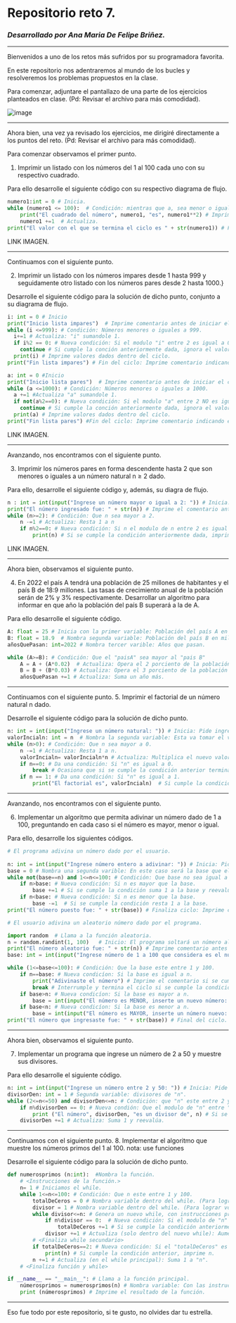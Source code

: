 # Repositorio reto 7. 
### _Desarrollado por Ana Maria De Felipe Briñez._
---
Bienvenidos a uno de los retos más sufridos por su programadora favorita. 

En este repositorio nos adentraremos al mundo de los bucles y resolveremos los problemas propuestos en la clase. 

Para comenzar, adjuntare el pantallazo de una parte de los ejercicios planteados en clase. (Pd: Revisar el archivo para más comodidad). 

![image](https://user-images.githubusercontent.com/124607045/227757644-75bf2678-bd16-41a6-adb0-ff3d507e1f59.png)

---

Ahora bien, una vez ya revisado los ejercicios, me dirigiré directamente a los puntos del reto. (Pd: Revisar el archivo para más comodidad).

Para comenzar observamos el primer punto. 

1. Imprimir un listado con los números del 1 al 100 cada uno con su respectivo cuadrado.

Para ello desarrolle el siguiente código con su respectivo diagrama de flujo. 

```Python
numero1:int = 0 # Inicia.
while (numero1 <= 100):  # Condición: mientras que a, sea menor o igual que 100.
    print("El cuadrado del número", numero1, "es", numero1**2) # Imprime El valor de a, al cuadrado.
    numero1 +=1  # Actualiza. 
print("El valor con el que se termina el ciclo es " + str(numero1)) # Finaliza el ciclo. 
```

LINK IMAGEN. 

---

Continuamos con el siguiente punto. 

2. Imprimir un listado con los números impares desde 1 hasta 999 y seguidamente otro listado con los números pares desde 2 hasta 1000.}

Desarrolle el siguiente código para la solución de dicho punto, conjunto a su diagrama de flujo. 

```Python
i: int = 0 # Inicio
print("Inicio lista impares")  # Imprime comentario antes de iniciar el ciclo.
while (i <=999): # Condición: Números menores o iguales a 999.
  i+=1 # Actualiza: "i" sumandole 1. 
  if i%2 == 0: # Nueva condición: Si el modulo "i" entre 2 es igual a 0. 
    continue # Si cumple la conción anteriormente dada, ignora el valor y continua con el siguiente número en la condición principal. 
  print(i) # Imprime valores dados dentro del ciclo. 
print("Fin lista impares") # Fin del ciclo: Imprime comentario indicando el fin de la lista de los número impares.

a: int = 0 #Inicio
print("Inicio lista pares")  # Imprime comentario antes de iniciar el ciclo. 
while (a <=1000): # Condición: Números menores o iguales a 1000.
  a +=1 #Actualiza "a" sumandole 1. 
  if not(a%2==0): # Nueva condición: Si el modulo "a" entre 2 NO es igual a 0. 
    continue # Si cumple la conción anteriormente dada, ignora el valor y continua con el siguiente número en la condición principal. 
  print(a) # Imprime valores dados dentro del ciclo. 
print("Fin lista pares") #Fin del ciclo: Imprime comentario indicando el fin de la lista de los número pares.
```


LINK IMAGEN. 

--- 
Avanzando, nos encontramos con el siguiente punto. 

3. Imprimir los números pares en forma descendente hasta 2 que son menores o iguales a un número natural n ≥ 2 dado. 

Para ello, desarrolle el siguiente código y, además, su diagra de flujo. 

```Python
n : int = int(input("Ingrese un número mayor o igual a 2: ")) # Inicia. Pide ingresar un número. 
print("El número ingresado fue: " + str(n)) # Imprime el comentario antes de iniciar el ciclo
while (n>=2): # Condición: Que n sea mayor a 2. 
    n -=1 # Actualiza: Resta 1 a n
    if n%2==0: # Nueva condición: Si n el modulo de n entre 2 es igual a 0. 
        print(n) # Si se cumple la condición anteriormente dada, imprime a n y reevalúa el código. 
```

LINK IMAGEN. 

---

Ahora bien, observamos el siguiente punto. 

4. En 2022 el país A tendrá una población de 25 millones de habitantes y el país B de 18:9 millones. Las tasas de crecimiento anual de la población serán de 2% y 3% respectivamente. Desarrollar un algoritmo para informar en que año la población del país B superará a la de A.

Para ello desarrolle el siguiente código.

```Python
A: float = 25 # Inicia con la primer variable: Población del país A en millones 
B: float = 18.9  # Nombra segunda variable: Población del país B en millones.
añosQuePasan: int=2022 # Nombra tercer varible: Años que pasan. 

while (A>=B): # Condición: Que el "paisA" sea mayor al "pais B"
    A = A + (A*0.02)  # Actualiza: Opera el 2 porciento de la población de A y se lo suma a A. 
    B = B + (B*0.03) # Actualiza: Opera el 3 porciento de la población de B y se lo suma a B. 
    añosQuePasan +=1 # Actualiza: Suma un año más. 
```
---

Continuamos con el siguiente punto. 
5. Imprimir el factorial de un número natural n dado.

Desarrolle el siguiente código para la solución de dicho punto. 

```Python
n: int = int(input("Ingrese un número natural: ")) # Inicia: Pide ingresar un número. 
valorIncialn: int = n  # Nombra la segunda variable: Esta va tomar el valor de original de n
while (n>0): # Condición: Que n sea mayor a 0. 
    n -=1 # Actualiza: Resta 1 a n. 
    valorIncialn= valorIncialn*n # Actualiza: Multiplica el nuevo valor de n.
    if n==0: # Da una condición: Si "n" es igual a 0. 
        break # Ocasiona que si se cumple la condición anterior termina el ciclo. 
    if n == 1: # Da una condición: Si "n" es igual a 1. 
        print("El factorial es", valorIncialn)  # Si cumple la condición anterior imprime el cometario. 
```
--- 
Avanzando, nos encontramos con el siguiente punto.  

6. Implementar un algoritmo que permita adivinar un número dado de 1 a 100, preguntando en cada caso si el número es mayor, menor o igual.

Para ello, desarrolle los siguientes códigos.

```Python
# El programa adivina un número dado por el usuario.
 
n: int = int(input("Ingrese número entero a adivinar: ")) # Inicia: Pide ingresar un número. 
base = 0 # Nombra una segunda varible: En este caso será la base que el programa irá modificando hasta adivinar el número dado.  
while not(base==n) and 1<=n<=100: # Condición: Que base no sea igual a n y que este en el rango de 1 a 100. 
    if n>base: # Nueva condición: Si n es mayor que la base. 
        base +=1 # Si se cumple la condición suma 1 a la base y reevalúa el codigo. 
    if n<base: # Nueva condición: Si n es menor que la base. 
        base -=1  # Si se cumple la condición resta 1 a la base. 
print("El número puesto fue: " + str(base)) # Finaliza ciclo: Imprime comentario cuando hay un valor que no cumpla la condición. 
```

```Python
# El usuario adivina un aleatorio número dado por el programa. 

import random  # Llama a la función aleatoria. 
n = random.randint(1, 100)   # Inicio: El programa soltará un número aleatorio. 
print("El número aleatorio fue: " + str(n)) # Imprime comentario antes de comenzar el ciclo. 
base: int = int(input("Ingrese número de 1 a 100 que considera es el número que tiene el programa: ")) #Segunda variable: pide al usuario ingresar un número. 

while (1<=base<=100): # Condición: Que la base este entre 1 y 100. 
    if n==base: # Nueva condicíon: Si la base es igual a n. 
        print("Adivinaste el número") # Imprime el comentario si se cumple la condición dada anteriormente. 
        break # Interrumple y termina el ciclo si se cumple la condición. 
    if base>n: # Nueva condicíon: Si la base es mayor a n.  
        base = int(input("El número es MENOR, inserte un nuevo número: ")) # Imprime el comentario si se cumple la condición dada anteriormente, pidiendo al usuario ingresar un nuevo valor y reevalúa. 
    if base<n: # Nueva condicíon: Si la base es menor a n.  
        base = int(input("El número es MAYOR, inserte un número nuevo: ")) # Imprime el comentario si se cumple la condición dada anteriormente, pidiendo al usuario ingresar un nuevo valor y reevalúa.  
print("El número que ingresaste fue: " + str(base)) # Final del ciclo. Imprime cuando el ciclo se termina. 
```

---
Ahora bien, observamos el siguiente punto. 

7. Implementar un programa que ingrese un número de 2 a 50 y muestre sus divisores.

Para ello desarrolle el siguiente código.

```Python
n: int = int(input("Ingrese un número entre 2 y 50: ")) # Inicia: Pide al usuario un valor. 
divisorDen: int = 1 # Segunda variable: divisores de "n". 
while (2<=n<=50) and divisorDen<=n: # Condición: que "n" este entre 2 y 50 y que la segunda variable sea menor a "n". 
    if n%divisorDen == 0: # Nueva condión: Que el modulo de "n" entre "divisorDen" sea igual a 0. 
        print ("El número", divisorDen, "es un divisor de", n) # Si se cumple, imprime el cometario. 
    divisorDen +=1 # Actualiza: Suma 1 y reevalúa. 
```
---

Continuamos con el siguiente punto. 
8. Implementar el algoritmo que muestre los números primos del 1 al 100. nota: use funciones

Desarrolle el siguiente código para la solución de dicho punto. 

```Python
def numerosprimos (n:int):  #Nombra la función. 
    # <Instrucciones de la función.>
    n= 1 # Iniciamos el while. 
    while 1<=n<=100: # Condición: Que n este entre 1 y 100. 
        totalDeCeros = 0 # Nombra variable dentro del while. (Para lograr volverlas a su estado original si lo deseamos.)
        divisor = 1 # Nombra variable dentro del while. (Para lograr volverlas a su estado original si lo deseamos.)
        while divisor<=n: # Genera un nuevo while, con instrucciones propias: Que la variable "divisor", sea menor o igual a "n"
            if n%divisor == 0:  # Nueva condición: Si el modulo de "n" entre "divisor" es igual a 0. 
                totalDeCeros +=1 # Si se cumple la condición anteriormente dada, suma 1. 
            divisor +=1 # Actualiza (solo dentro del nuevo while): Aumenta uno al divisor, si cumple el while. 
        # <Finaliza while secundario>
        if totalDeCeros==2: # Nueva condición: Si el "totalDeCeros" es igual a 2. 
            print(n) # Si cumple la condición anterior, imprime n. 
        n +=1 # Actualiza (en el while principal): Suma 1 a "n". 
    # <Finaliza función y while> 

if __name__ == "__main__": # Llama a la función principal. 
    númerosprimos = numerosprimos(n) # Nombra variable: Con las instrucciones y resultados de la función "numerosprimos"
    print (númerosprimos) # Imprime el resultado de la función. 
```
--- 
Eso fue todo por este repositorio, si te gusto, no olvides dar tu estrella. 
